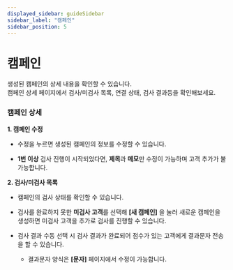 ```yaml
---
displayed_sidebar: guideSidebar
sidebar_label: "캠페인"
sidebar_position: 5
---
```


# 캠페인

생성된 캠페인의 상세 내용을 확인할 수 있습니다.  
캠페인 상세 페이지에서 검사/미검사 목록, 연결 상태, 검사 결과등을 확인해보세요.  

### 캠페인 상세  

**1. 캠페인 수정**
* 수정을 누르면 생성된 캠페인의 정보를 수정할 수 있습니다.
  
* **1번 이상** 검사 진행이 시작되었다면, **제목**과 **메모**만 수정이 가능하며 고객 추가가 불가능합니다.  

**2. 검사/미검사 목록**
* 캠페인의 검사 상태를 확인할 수 있습니다.

* 검사를 완료하지 못한 **미검사 고객**를 선택해 **[새 캠페인]** 을 눌러 새로운 캠페인을 생성하면 미검사 고객을 추가로 검사를 진행할 수 있습니다.
  
* 검사 결과 수동 선택 시 검사 결과가 완료되어 점수가 있는 고객에게 결과문자 전송을 할 수 있습니다.
  
  + 결과문자 양식은 **[문자]** 페이지에서 수정이 가능합니다.   
